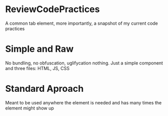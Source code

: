 # ReviewCodePractices
A common tab element, more importantly, a snapshot of my current code practices

# Simple and Raw
No bundling, no obfuscation, uglifycation nothing. Just a simple component and three files: HTML, JS, CSS

# Standard Aproach
Meant to be used anywhere the element is needed and has many times the element might show up